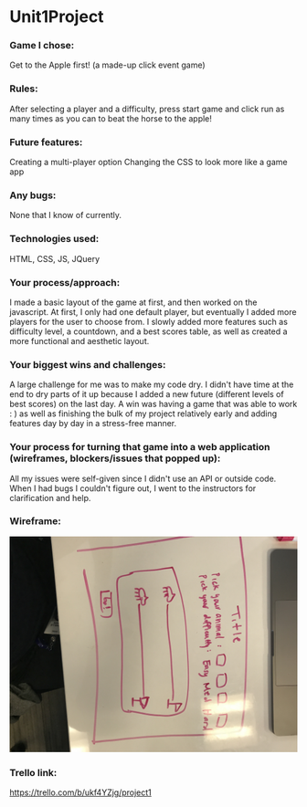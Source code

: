 # Unit1Project


### Game I chose:
Get to the Apple first! (a made-up click event game)

### Rules:
After selecting a player and a difficulty, press start game and click run as many times as you can to beat the horse to the apple!

### Future features:
Creating a multi-player option
Changing the CSS to look more like a game app

### Any bugs:
None that I know of currently.

### Technologies used:
HTML, CSS, JS, JQuery

### Your process/approach:
I made a basic layout of the game at first, and then worked on the javascript. At first, I only had one default player, but eventually I added more players for the user to choose from. I slowly added more features such as difficulty level, a countdown, and a best scores table, as well as created a more functional and aesthetic layout.

### Your biggest wins and challenges:
A large challenge for me was to make my code dry. I didn't have time at the end to dry parts of it up because I added a new future (different levels of best scores) on the last day.
A win was having a game that was able to work : ) as well as finishing the bulk of my project relatively early and adding features day by day in a stress-free manner.

### Your process for turning that game into a web application (wireframes, blockers/issues that popped up):
All my issues were self-given since I didn't use an API or outside code. When I had bugs I couldn't figure out, I went to the instructors for clarification and help.

### Wireframe:
![Wireframe Image](images/Wireframe.jpeg)

### Trello link:
https://trello.com/b/ukf4YZjg/project1

